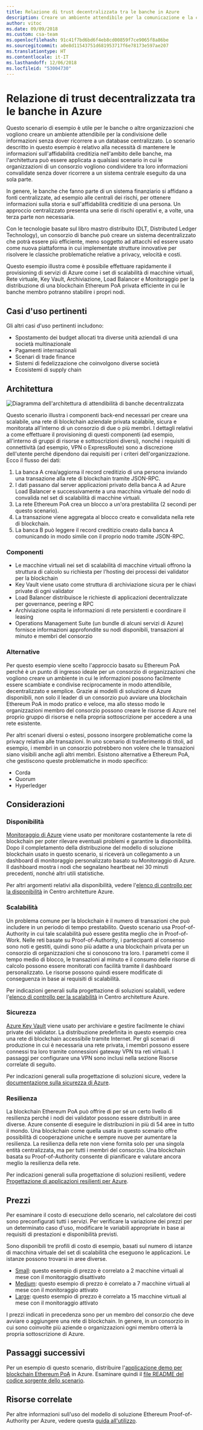 ```yaml
---
title: Relazione di trust decentralizzata tra le banche in Azure
description: Creare un ambiente attendibile per la comunicazione e la condivisione di informazioni senza dover ricorrere a un database centralizzato.
author: vitoc
ms.date: 09/09/2018
ms.custom: csa-team
ms.openlocfilehash: 91c41f7bd6bd6f4eb8cd00859f7ce9065f8a86be
ms.sourcegitcommit: a0e8d11543751d681953717f6e78173e597ae207
ms.translationtype: HT
ms.contentlocale: it-IT
ms.lasthandoff: 12/06/2018
ms.locfileid: "53004730"
---
```

# <a name="decentralized-trust-between-banks-on-azure"></a>Relazione di trust decentralizzata tra le banche in Azure

Questo scenario di esempio è utile per le banche o altre organizzazioni che vogliono creare un ambiente attendibile per la condivisione delle informazioni senza dover ricorrere a un database centralizzato. Lo scenario descritto in questo esempio è relativo alla necessità di mantenere le informazioni sull'affidabilità creditizia nell'ambito delle banche, ma l'architettura può essere applicata a qualsiasi scenario in cui le organizzazioni di un consorzio vogliono condividere tra loro informazioni convalidate senza dover ricorrere a un sistema centrale eseguito da una sola parte.

In genere, le banche che fanno parte di un sistema finanziario si affidano a fonti centralizzate, ad esempio alle centrali dei rischi, per ottenere informazioni sulla storia e sull'affidabilità creditizie di una persona. Un approccio centralizzato presenta una serie di rischi operativi e, a volte, una terza parte non necessaria.

Con le tecnologie basate sul libro mastro distribuito (DLT, Distributed Ledger Technology), un consorzio di banche può creare un sistema decentralizzato che potrà essere più efficiente, meno soggetto ad attacchi ed essere usato come nuova piattaforma in cui implementate strutture innovative per risolvere le classiche problematiche relative a privacy, velocità e costi.

Questo esempio illustra come è possibile effettuare rapidamente il provisioning di servizi di Azure come i set di scalabilità di macchine virtuali, Rete virtuale, Key Vault, Archiviazione, Load Balancer e Monitoraggio per la distribuzione di una blockchain Ethereum PoA privata efficiente in cui le banche membro potranno stabilire i propri nodi.

## <a name="relevant-use-cases"></a>Casi d'uso pertinenti

Gli altri casi d'uso pertinenti includono:

* Spostamento dei budget allocati tra diverse unità aziendali di una società multinazionale
* Pagamenti internazionali
* Scenari di trade finance
* Sistemi di fedelizzazione che coinvolgono diverse società
* Ecosistemi di supply chain

## <a name="architecture"></a>Architettura

![Diagramma dell'architettura di attendibilità di banche decentralizzata](./media/architecture-decentralized-trust.png)

Questo scenario illustra i componenti back-end necessari per creare una scalabile, una rete di blockchain aziendale privata scalabile, sicura e monitorata all'interno di un consorzio di due o più membri. I dettagli relativi a come effettuare il provisioning di questi componenti (ad esempio, all'interno di gruppi di risorse e sottoscrizioni diversi), nonché i requisiti di connettività (ad esempio, VPN o ExpressRoute) sono a discrezione dell'utente perché dipendono dai requisiti per i criteri dell'organizzazione. Ecco il flusso dei dati:

1. La banca A crea/aggiorna il record creditizio di una persona inviando una transazione alla rete di blockchain tramite JSON-RPC.
2. I dati passano dal server applicazioni privato della banca A ad Azure Load Balancer e successivamente a una macchina virtuale del nodo di convalida nel set di scalabilità di macchine virtuali.
3. La rete Ethereum PoA crea un blocco a un'ora prestabilita (2 secondi per questo scenario).
4. La transazione viene aggregata al blocco creato e convalidata nella rete di blockchain.
5. La banca B può leggere il record creditizio creato dalla banca A comunicando in modo simile con il proprio nodo tramite JSON-RPC.

### <a name="components"></a>Componenti

* Le macchine virtuali nei set di scalabilità di macchine virtuali offrono la struttura di calcolo su richiesta per l'hosting dei processi dei validator per la blockchain
* Key Vault viene usato come struttura di archiviazione sicura per le chiavi private di ogni validator
* Load Balancer distribuisce le richieste di applicazioni decentralizzate per governance, peering e RPC
* Archiviazione ospita le informazioni di rete persistenti e coordinare il leasing
* Operations Management Suite (un bundle di alcuni servizi di Azure) fornisce informazioni approfondite su nodi disponibili, transazioni al minuto e membri del consorzio

### <a name="alternatives"></a>Alternative

Per questo esempio viene scelto l'approccio basato su Ethereum PoA perché è un punto di ingresso ideale per un consorzio di organizzazioni che vogliono creare un ambiente in cui le informazioni possono facilmente essere scambiate e condivise reciprocamente in modo attendibile, decentralizzato e semplice. Grazie ai modelli di soluzione di Azure disponibili, non solo il leader di un consorzio può avviare una blockchain Ethereum PoA in modo pratico e veloce, ma allo stesso modo le organizzazioni membro del consorzio possono creare le risorse di Azure nel proprio gruppo di risorse e nella propria sottoscrizione per accedere a una rete esistente.

Per altri scenari diversi o estesi, possono insorgere problematiche come la privacy relativa alle transazioni. In uno scenario di trasferimento di titoli, ad esempio, i membri in un consorzio potrebbero non volere che le transazioni siano visibili anche agli altri membri. Esistono alternative a Ethereum PoA, che gestiscono queste problematiche in modo specifico:

* Corda
* Quorum
* Hyperledger

## <a name="considerations"></a>Considerazioni

### <a name="availability"></a>Disponibilità

[Monitoraggio di Azure][monitor] viene usato per monitorare costantemente la rete di blockchain per poter rilevare eventuali problemi e garantire la disponibilità. Dopo il completamento della distribuzione del modello di soluzione blockchain usato in questo scenario, si riceverà un collegamento a un dashboard di monitoraggio personalizzato basato su Monitoraggio di Azure. Il dashboard mostra i nodi che segnalano heartbeat nei 30 minuti precedenti, nonché altri utili statistiche. 

Per altri argomenti relativi alla disponibilità, vedere l'[elenco di controllo per la disponibilità][availability] in Centro architetture Azure.

### <a name="scalability"></a>Scalabilità

Un problema comune per la blockchain è il numero di transazioni che può includere in un periodo di tempo prestabilito. Questo scenario usa Proof-of-Authority in cui tale scalabilità può essere gestita meglio che in Proof-of-Work. Nelle reti basate su Proof-of-Authority, i partecipanti al consenso sono noti e gestiti, quindi sono più adatte a una blockchain privata per un consorzio di organizzazioni che si conoscono tra loro. I parametri come il tempo medio di blocco, le transazioni al minuto e il consumo delle risorse di calcolo possono essere monitorati con facilità tramite il dashboard personalizzato. Le risorse possono quindi essere modificate di conseguenza in base ai requisiti di scalabilità.

Per indicazioni generali sulla progettazione di soluzioni scalabili, vedere l'[elenco di controllo per la scalabilità][scalability] in Centro architetture Azure.

### <a name="security"></a>Sicurezza

[Azure Key Vault][vault] viene usato per archiviare e gestire facilmente le chiavi private dei validator. La distribuzione predefinita in questo esempio crea una rete di blockchain accessibile tramite Internet. Per gli scenari di produzione in cui è necessaria una rete privata, i membri possono essere connessi tra loro tramite connessioni gateway VPN tra reti virtuali. I passaggi per configurare una VPN sono inclusi nella sezione Risorse correlate di seguito.

Per indicazioni generali sulla progettazione di soluzioni sicure, vedere la [documentazione sulla sicurezza di Azure][security].

### <a name="resiliency"></a>Resilienza

La blockchain Ethereum PoA può offrire di per sé un certo livello di resilienza perché i nodi dei validator possono essere distribuiti in aree diverse. Azure consente di eseguire le distribuzioni in più di 54 aree in tutto il mondo. Una blockchain come quella usata in questo scenario offre possibilità di cooperazione uniche e sempre nuove per aumentare la resilienza. La resilienza della rete non viene fornita solo per una singola entità centralizzata, ma per tutti i membri del consorzio. Una blockchain basata su Proof-of-Authority consente di pianificare e valutare ancora meglio la resilienza della rete.

Per indicazioni generali sulla progettazione di soluzioni resilienti, vedere [Progettazione di applicazioni resilienti per Azure][resiliency].

## <a name="pricing"></a>Prezzi

Per esaminare il costo di esecuzione dello scenario, nel calcolatore dei costi sono preconfigurati tutti i servizi. Per verificare la variazione dei prezzi per un determinato caso d'uso, modificare le variabili appropriate in base ai requisiti di prestazioni e disponibilità previsti.

Sono disponibili tre profili di costo di esempio, basati sul numero di istanze di macchina virtuale del set di scalabilità che eseguono le applicazioni. Le istanze possono trovarsi in aree diverse.

* [Small][small-pricing]: questo esempio di prezzo è correlato a 2 macchine virtuali al mese con il monitoraggio disattivato
* [Medium][medium-pricing]: questo esempio di prezzo è correlato a 7 macchine virtuali al mese con il monitoraggio attivato
* [Large][large-pricing]: questo esempio di prezzo è correlato a 15 macchine virtuali al mese con il monitoraggio attivato

I prezzi indicati in precedenza sono per un membro del consorzio che deve avviare o aggiungere una rete di blockchain. In genere, in un consorzio in cui sono coinvolte più aziende o organizzazioni ogni membro otterrà la propria sottoscrizione di Azure.

## <a name="next-steps"></a>Passaggi successivi

Per un esempio di questo scenario, distribuire l'[applicazione demo per blockchain Ethereum PoA][deploy] in Azure. Esaminare quindi il [file README del codice sorgente dello scenario][source].

## <a name="related-resources"></a>Risorse correlate

Per altre informazioni sull'uso del modello di soluzione Ethereum Proof-of-Authority per Azure, vedere questa [guida all'utilizzo][guide].

<!-- links -->
[small-pricing]: https://azure.com/e/4e429d721eb54adc9a1558fae3e67990
[medium-pricing]: https://azure.com/e/bb42cd77437744be8ed7064403bfe2ef
[large-pricing]: https://azure.com/e/e205b443de3e4adfadf4e09ffee30c56
[guide]: /azure/blockchain-workbench/ethereum-poa-deployment
[deploy]: https://portal.azure.com/?pub_source=email&pub_status=success#create/microsoft-azure-blockchain.azure-blockchain-ethereumethereum-poa-consortium
[source]: https://github.com/vitoc/creditscoreblockchain
[monitor]: /azure/monitoring-and-diagnostics/monitoring-overview-azure-monitor
[availability]: /azure/architecture/checklist/availability
[scalability]: /azure/architecture/checklist/scalability
[resiliency]: ../../resiliency/index.md
[security]: /azure/security/
[vault]: https://azure.microsoft.com/services/key-vault/

